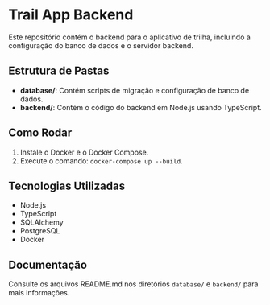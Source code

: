 # Trail App Backend

Este repositório contém o backend para o aplicativo de trilha, incluindo a configuração do banco de dados e o servidor backend.

## Estrutura de Pastas

- **database/**: Contém scripts de migração e configuração de banco de dados.
- **backend/**: Contém o código do backend em Node.js usando TypeScript.

## Como Rodar

1. Instale o Docker e o Docker Compose.
2. Execute o comando: `docker-compose up --build`.

## Tecnologias Utilizadas

- Node.js
- TypeScript
- SQLAlchemy
- PostgreSQL
- Docker

## Documentação

Consulte os arquivos README.md nos diretórios `database/` e `backend/` para mais informações.
